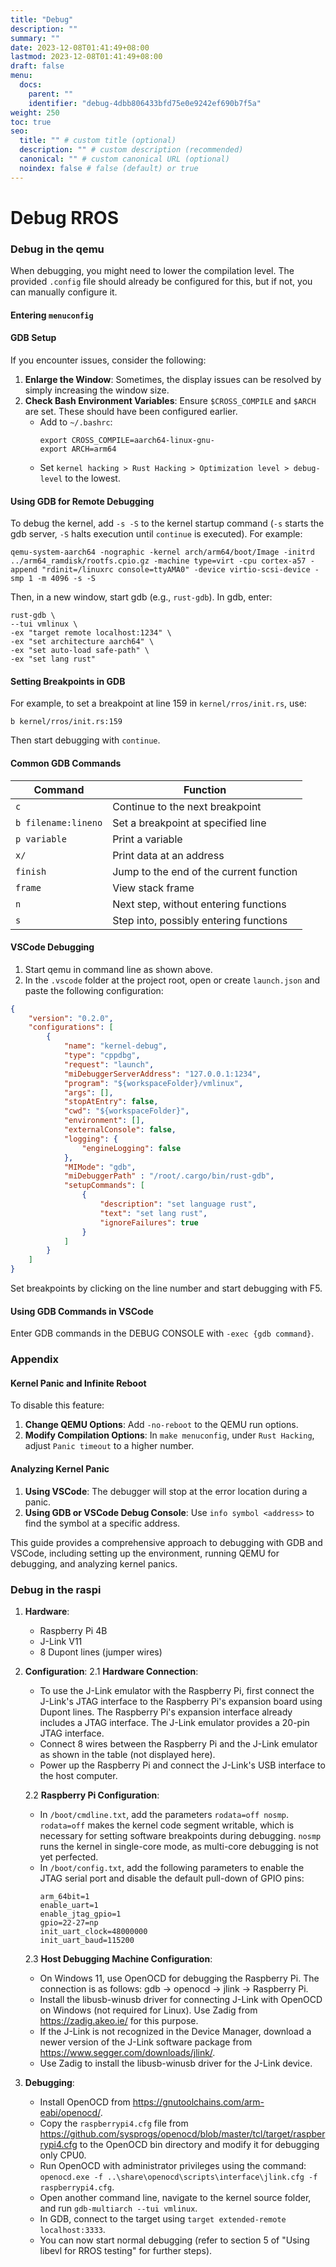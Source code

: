 ```yaml
---
title: "Debug"
description: ""
summary: ""
date: 2023-12-08T01:41:49+08:00
lastmod: 2023-12-08T01:41:49+08:00
draft: false
menu:
  docs:
    parent: ""
    identifier: "debug-4dbb806433bfd75e0e9242ef690b7f5a"
weight: 250
toc: true
seo:
  title: "" # custom title (optional)
  description: "" # custom description (recommended)
  canonical: "" # custom canonical URL (optional)
  noindex: false # false (default) or true
---
```


# Debug RROS

### Debug in the qemu

When debugging, you might need to lower the compilation level. The provided `.config` file should already be configured for this, but if not, you can manually configure it.

#### Entering `menuconfig`

#### GDB Setup
If you encounter issues, consider the following:

1. **Enlarge the Window**: Sometimes, the display issues can be resolved by simply increasing the window size.
2. **Check Bash Environment Variables**: Ensure `$CROSS_COMPILE` and `$ARCH` are set. These should have been configured earlier.
   - Add to `~/.bashrc`:
     ```
     export CROSS_COMPILE=aarch64-linux-gnu-
     export ARCH=arm64
     ```
   - Set `kernel hacking > Rust Hacking > Optimization level > debug-level` to the lowest.

#### Using GDB for Remote Debugging
To debug the kernel, add `-s -S` to the kernel startup command (`-s` starts the gdb server, `-S` halts execution until `continue` is executed). For example:

```
qemu-system-aarch64 -nographic -kernel arch/arm64/boot/Image -initrd ../arm64_ramdisk/rootfs.cpio.gz -machine type=virt -cpu cortex-a57 -append "rdinit=/linuxrc console=ttyAMA0" -device virtio-scsi-device -smp 1 -m 4096 -s -S
```

Then, in a new window, start gdb (e.g., `rust-gdb`). In gdb, enter:

```
rust-gdb \
--tui vmlinux \
-ex "target remote localhost:1234" \
-ex "set architecture aarch64" \
-ex "set auto-load safe-path" \
-ex "set lang rust"
```

#### Setting Breakpoints in GDB
For example, to set a breakpoint at line 159 in `kernel/rros/init.rs`, use:

```
b kernel/rros/init.rs:159
```

Then start debugging with `continue`.

#### Common GDB Commands

| Command         | Function                                |
|-----------------|-----------------------------------------|
| `c`             | Continue to the next breakpoint         |
| `b filename:lineno` | Set a breakpoint at specified line    |
| `p variable`    | Print a variable                        |
| `x/`            | Print data at an address                |
| `finish`        | Jump to the end of the current function |
| `frame`         | View stack frame                        |
| `n`             | Next step, without entering functions  |
| `s`             | Step into, possibly entering functions |

#### VSCode Debugging
1. Start qemu in command line as shown above.
2. In the `.vscode` folder at the project root, open or create `launch.json` and paste the following configuration:

```json
{
    "version": "0.2.0",
    "configurations": [
        {
            "name": "kernel-debug",
            "type": "cppdbg",
            "request": "launch",
            "miDebuggerServerAddress": "127.0.0.1:1234",
            "program": "${workspaceFolder}/vmlinux",
            "args": [],
            "stopAtEntry": false,
            "cwd": "${workspaceFolder}",
            "environment": [],
            "externalConsole": false,
            "logging": {
                "engineLogging": false
            },
            "MIMode": "gdb",
            "miDebuggerPath" : "/root/.cargo/bin/rust-gdb",
            "setupCommands": [
                {
                    "description": "set language rust",
                    "text": "set lang rust",
                    "ignoreFailures": true
                }
            ]
        }
    ]
}
```

Set breakpoints by clicking on the line number and start debugging with F5.

#### Using GDB Commands in VSCode
Enter GDB commands in the DEBUG CONSOLE with `-exec {gdb command}`.

### Appendix

#### Kernel Panic and Infinite Reboot
To disable this feature:

1. **Change QEMU Options**: Add `-no-reboot` to the QEMU run options.
2. **Modify Compilation Options**: In `make menuconfig`, under `Rust Hacking`, adjust `Panic timeout` to a higher number.

#### Analyzing Kernel Panic
1. **Using VSCode**: The debugger will stop at the error location during a panic.
2. **Using GDB or VSCode Debug Console**: Use `info symbol <address>` to find the symbol at a specific address.

This guide provides a comprehensive approach to debugging with GDB and VSCode, including setting up the environment, running QEMU for debugging, and analyzing kernel panics.

### Debug in the raspi

1. **Hardware**:
   - Raspberry Pi 4B
   - J-Link V11
   - 8 Dupont lines (jumper wires)

2. **Configuration**:
   2.1 **Hardware Connection**:
      - To use the J-Link emulator with the Raspberry Pi, first connect the J-Link's JTAG interface to the Raspberry Pi's expansion board using Dupont lines. The Raspberry Pi's expansion interface already includes a JTAG interface. The J-Link emulator provides a 20-pin JTAG interface.
      - Connect 8 wires between the Raspberry Pi and the J-Link emulator as shown in the table (not displayed here).
      - Power up the Raspberry Pi and connect the J-Link's USB interface to the host computer.

   2.2 **Raspberry Pi Configuration**:
      - In `/boot/cmdline.txt`, add the parameters `rodata=off nosmp`. `rodata=off` makes the kernel code segment writable, which is necessary for setting software breakpoints during debugging. `nosmp` runs the kernel in single-core mode, as multi-core debugging is not yet perfected.
      - In `/boot/config.txt`, add the following parameters to enable the JTAG serial port and disable the default pull-down of GPIO pins:
        ```
        arm_64bit=1
        enable_uart=1
        enable_jtag_gpio=1
        gpio=22-27=np
        init_uart_clock=48000000
        init_uart_baud=115200
        ```

   2.3 **Host Debugging Machine Configuration**:
      - On Windows 11, use OpenOCD for debugging the Raspberry Pi. The connection is as follows: gdb → openocd → jlink → Raspberry Pi.
      - Install the libusb-winusb driver for connecting J-Link with OpenOCD on Windows (not required for Linux). Use Zadig from https://zadig.akeo.ie/ for this purpose.
      - If the J-Link is not recognized in the Device Manager, download a newer version of the J-Link software package from https://www.segger.com/downloads/jlink/.
      - Use Zadig to install the libusb-winusb driver for the J-Link device.

3. **Debugging**:
   - Install OpenOCD from https://gnutoolchains.com/arm-eabi/openocd/. 
   - Copy the `raspberrypi4.cfg` file from https://github.com/sysprogs/openocd/blob/master/tcl/target/raspberrypi4.cfg to the OpenOCD bin directory and modify it for debugging only CPU0.
   - Run OpenOCD with administrator privileges using the command: `openocd.exe -f ..\share\openocd\scripts\interface\jlink.cfg -f raspberrypi4.cfg`.
   - Open another command line, navigate to the kernel source folder, and run `gdb-multiarch --tui vmlinux`.
   - In GDB, connect to the target using `target extended-remote localhost:3333`.
   - You can now start normal debugging (refer to section 5 of "Using libevl for RROS testing" for further steps).
